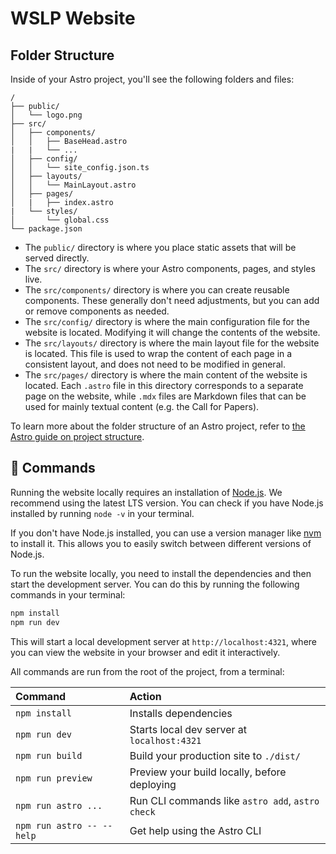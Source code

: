 # WSLP Website

## Folder Structure

Inside of your Astro project, you'll see the following folders and files:

```text
/
├── public/
│   └── logo.png
├── src/
│   ├── components/
│   │   ├── BaseHead.astro
|   |   └── ...
│   ├── config/
│   │   └── site_config.json.ts
│   ├── layouts/
│   │   └── MainLayout.astro
│   ├── pages/
│   |   ├── index.astro
|   └── styles/
│       └── global.css
└── package.json
```

- The `public/` directory is where you place static assets that will be served directly.
- The `src/` directory is where your Astro components, pages, and styles live.
- The `src/components/` directory is where you can create reusable components. These generally don't need adjustments, but you can add or remove components as needed.
- The `src/config/` directory is where the main configuration file for the website is located. Modifying it will change the contents of the website.
- The `src/layouts/` directory is where the main layout file for the website is located. This file is used to wrap the content of each page in a consistent layout, and does not need to be modified in general.
- The `src/pages/` directory is where the main content of the website is located. Each `.astro` file in this directory corresponds to a separate page on the website, while `.mdx` files are Markdown files that can be used for mainly textual content (e.g. the Call for Papers).

To learn more about the folder structure of an Astro project, refer to [the Astro guide on project structure](https://docs.astro.build/en/basics/project-structure/).

## 🧞 Commands

Running the website locally requires an installation of [Node.js](https://nodejs.org/en/download/). We recommend using the latest LTS version. You can check if you have Node.js installed by running `node -v` in your terminal.

If you don't have Node.js installed, you can use a version manager like [nvm](https://github.com/nvm-sh/nvm) to install it. This allows you to easily switch between different versions of Node.js.

To run the website locally, you need to install the dependencies and then start the development server. You can do this by running the following commands in your terminal:

```bash
npm install
npm run dev
```

This will start a local development server at `http://localhost:4321`, where you can view the website in your browser and edit it interactively.

All commands are run from the root of the project, from a terminal:

| Command                   | Action                                           |
| :------------------------ | :----------------------------------------------- |
| `npm install`             | Installs dependencies                            |
| `npm run dev`             | Starts local dev server at `localhost:4321`      |
| `npm run build`           | Build your production site to `./dist/`          |
| `npm run preview`         | Preview your build locally, before deploying     |
| `npm run astro ...`       | Run CLI commands like `astro add`, `astro check` |
| `npm run astro -- --help` | Get help using the Astro CLI                     |